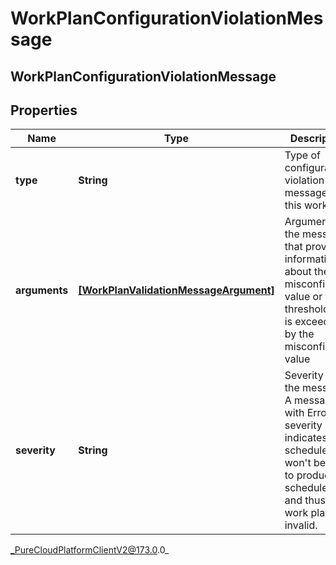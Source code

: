 # WorkPlanConfigurationViolationMessage

## WorkPlanConfigurationViolationMessage

## Properties

|Name | Type | Description | Notes|
|------------ | ------------- | ------------- | -------------|
| **type** | **String** | Type of configuration violation message for this work plan | [optional] |
| **arguments** | [**[WorkPlanValidationMessageArgument]**]([WorkPlanValidationMessageArgument]) | Arguments of the message that provide information about the misconfigured value or the threshold that is exceeded by the misconfigured value | [optional] |
| **severity** | **String** | Severity of the message. A message with Error severity indicates the scheduler won&#39;t be able to produce schedules and thus the work plan is invalid. | [optional] |



_PureCloudPlatformClientV2@173.0.0_
